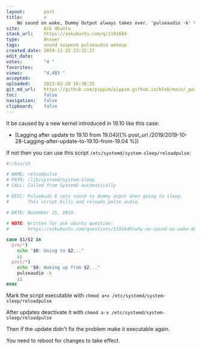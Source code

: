 ```yaml
---
layout:       post
title:        >
    No sound on wake, Dummy Output always takes over. 'pulseaudio -k' the fix
site:         Ask Ubuntu
stack_url:    https://askubuntu.com/q/1191684
type:         Answer
tags:         sound suspend pulseaudio wakeup
created_date: 2019-11-25 23:32:27
edit_date:    
votes:        "4 "
favorites:    
views:        "4,483 "
accepted:     
uploaded:     2023-02-20 16:38:25
git_md_url:   https://github.com/pippim/pippim.github.io/blob/main/_posts/2019/2019-11-25-No-sound-on-wake_-Dummy-Output-always-takes-over.-_pulseaudio-k_-the-fix.md
toc:          false
navigation:   false
clipboard:    false
---
```


It be caused by a new kernel introduced in 19.10 like this case:

- [Lagging after update to 19.10 from 19.04]({% post_url /2019/2019-10-28-Lagging-after-update-to-19.10-from-19.04 %})



If not then you can use this script `/etc/systemd/system-sleep/reloadpulse`:

``` sh
#!/bin/sh

# NAME: reloadpulse
# PATH: /lib/systemd/system-sleep
# CALL: Called from SystemD automatically

# DESC: PulseAudo 8 sets sound to dummy ouput when going to sleep.
#       This script kills and reloads pulse audio.

# DATE: November 25, 2019.

# NOTE: Written for ask ubuntu question:
#       https://askubuntu.com/questions/1191649/why-no-sound-on-wake-dummy-output-takes-over-pulseaudio-k-the-fix

case $1/$2 in
  pre/*)
    echo "$0: Going to $2..."
    ;;
  post/*)
    echo "$0: Waking up from $2..."
    pulseaudio -k
    ;;
esac
```

Mark the script executable with `chmod a+x /etc/systemd/system-sleep/reloadpulse`

After updates deactivate it with `chmod a-x /etc/systemd/system-sleep/reloadpulse`

Then if the update didn't fix the problem make it executable again.

You need to reboot for changes to take effect.
